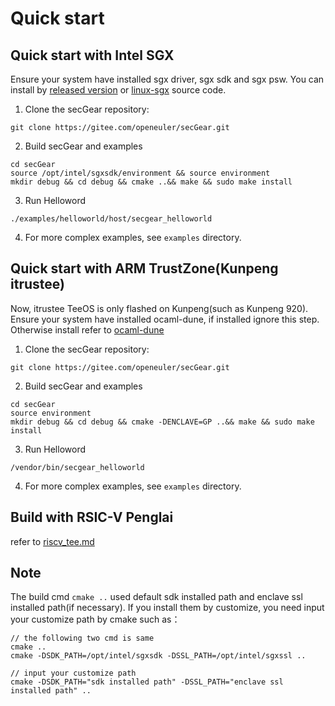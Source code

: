 # Quick start
 
## Quick start with Intel SGX
Ensure your system have installed sgx driver, sgx sdk and sgx psw. You can install by [released version](https://01.org/intel-software-guard-extensions/downloads) or [linux-sgx](https://github.com/intel/linux-sgx) source code.
1. Clone the secGear repository:

```
git clone https://gitee.com/openeuler/secGear.git
```
2. Build secGear and examples

```
cd secGear
source /opt/intel/sgxsdk/environment && source environment
mkdir debug && cd debug && cmake ..&& make && sudo make install
```
3. Run Helloword

```
./examples/helloworld/host/secgear_helloworld
```
4. For more complex examples, see `examples` directory.

## Quick start with ARM TrustZone(Kunpeng itrustee)
Now, itrustee TeeOS is only flashed on Kunpeng(such as Kunpeng 920).</br>
Ensure your system have installed ocaml-dune, if installed ignore this step.
Otherwise install refer to [ocaml-dune](https://github.com/ocaml/dune)

1. Clone the secGear repository:
```
git clone https://gitee.com/openeuler/secGear.git
```
2. Build secGear and examples
```
cd secGear
source environment
mkdir debug && cd debug && cmake -DENCLAVE=GP ..&& make && sudo make install
```
3. Run Helloword
```
/vendor/bin/secgear_helloworld
```
4. For more complex examples, see `examples` directory.

## Build with RSIC-V Penglai
refer to [riscv_tee.md](./riscv_tee.md)

## Note
The build cmd `cmake ..` used default sdk installed path and enclave ssl installed path(if necessary).
If you install them by customize, you need input your customize path by cmake such as：

```
// the following two cmd is same
cmake .. 
cmake -DSDK_PATH=/opt/intel/sgxsdk -DSSL_PATH=/opt/intel/sgxssl ..

// input your customize path
cmake -DSDK_PATH="sdk installed path" -DSSL_PATH="enclave ssl installed path" ..
```



